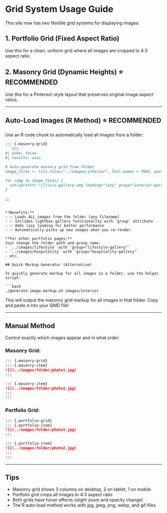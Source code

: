 # Grid System Usage Guide

This site now has two flexible grid systems for displaying images:

## 1. Portfolio Grid (Fixed Aspect Ratio)
Use this for a clean, uniform grid where all images are cropped to 4:3 aspect ratio.

## 2. Masonry Grid (Dynamic Heights) ⭐ RECOMMENDED
Use this for a Pinterest-style layout that preserves original image aspect ratios.

---

## Auto-Load Images (R Method) ⭐ RECOMMENDED

Use an R code chunk to automatically load all images from a folder:

```markdown
::: {.masonry-grid}
```{r}
#| echo: false
#| results: asis

# Auto-generate masonry grid from folder
image_files <- list.files("../images/interior", full.names = TRUE, pattern = "\\.(jpg|jpeg|png|webp|gif)$")

for (img in image_files) {
  cat(sprintf('![](%s){.gallery-img loading="lazy" group="interior-gallery"}\n\n', img))
}
```
:::
```

**Benefits:**
- ✅ Loads ALL images from the folder (any filename)
- ✅ Includes lightbox gallery functionality with `group` attribute
- ✅ Adds lazy loading for better performance
- ✅ Automatically picks up new images when you re-render

**For other portfolio pages:**
Just change the folder path and group name:
- `../images/lifestyle` with `group="lifestyle-gallery"`
- `../images/hospitality` with `group="hospitality-gallery"`
- etc.

## Quick Markup Generator (Alternative)

To quickly generate markup for all images in a folder, use the helper script:

```bash
./generate-image-markup.sh images/interior
```

This will output the masonry grid markup for all images in that folder. Copy and paste it into your QMD file!

---

## Manual Method

Control exactly which images appear and in what order:

### Masonry Grid:
```markdown
::: {.masonry-grid}
::: {.masonry-item}
![](../images/folder/photo1.jpg)
:::

::: {.masonry-item}
![](../images/folder/photo2.jpg)
:::
:::
```

### Portfolio Grid:
```markdown
::: {.portfolio-grid}
::: {.portfolio-item}
![](../images/folder/photo1.jpg)
:::

::: {.portfolio-item}
![](../images/folder/photo2.jpg)
:::
:::
```

---

## Tips

- Masonry grid shows 3 columns on desktop, 2 on tablet, 1 on mobile
- Portfolio grid crops all images to 4:3 aspect ratio
- Both grids have hover effects (slight zoom and opacity change)
- The R auto-load method works with jpg, jpeg, png, webp, and gif files

